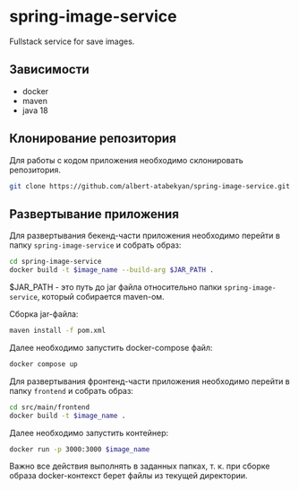 # spring-image-service
Fullstack service for save images.
## Зависимости
- docker
- maven
- java 18
## Клонирование репозитория
Для работы с кодом приложения необходимо склонировать репозитория. 
```bash
git clone https://github.com/albert-atabekyan/spring-image-service.git
```
## Развертывание приложения
Для развертывания бекенд-части приложения необходимо перейти в папку `spring-image-service` и собрать образ:
```bash
cd spring-image-service
docker build -t $image_name --build-arg $JAR_PATH . 
```
$JAR_PATH - это путь до jar файла относительно папки `spring-image-service`, который собирается maven-ом.

Сборка jar-файла:
```bash
maven install -f pom.xml
```
Далее необходимо запустить docker-compose файл:
```bash
docker compose up 
```
Для развертывания фронтенд-части приложения необходимо перейти в папку `frontend` и собрать образ:
```bash
cd src/main/frontend
docker build -t $image_name . 
```
Далее необходимо запустить контейнер:
```bash
docker run -p 3000:3000 $image_name
```

Важно все действия выполнять в заданных папках, т. к. при сборке образа docker-контекст берет файлы из текущей директории. 
